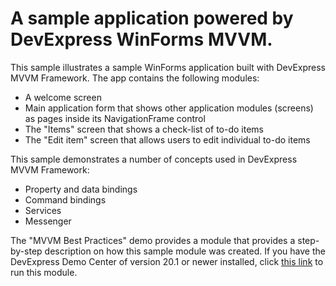 # A sample application powered by DevExpress WinForms MVVM.

This sample illustrates a sample WinForms application built with DevExpress MVVM Framework. The app contains the following modules:

* A welcome screen
* Main application form that shows other application modules (screens) as pages inside its NavigationFrame control
* The "Items" screen that shows a check-list of to-do items
* The "Edit item" screen that allows users to edit individual to-do items

This sample demonstrates a number of concepts used in DevExpress MVVM Framework:

* Property and data bindings
* Command bindings
* Services
* Messenger

The "MVVM Best Practices" demo provides a module that provides a step-by-step description on how this sample module was created. If you have the DevExpress Demo Center of version 20.1 or newer installed, click [this link](dxdemo://Win/MVVM/MainDemo/TodoAppGuide/Preparation:_Designing_the_Data_Model_(Usage_scenarios).Query_items_count_from_application_data_storage) to run this module.
